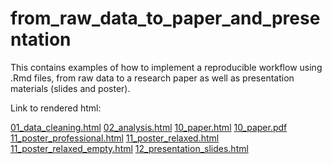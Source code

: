 # from_raw_data_to_paper_and_presentation
This contains examples of how to implement a reproducible workflow using .Rmd files, from raw data to a research paper as well as presentation materials (slides and poster).


Link to rendered html:

[01_data_cleaning.html](https://evamaerey.github.io/from_raw_data_to_paper_and_presentation/01_data_cleaning.html)
[02_analysis.html](https://evamaerey.github.io/from_raw_data_to_paper_and_presentation/02_analysis.html)
[10_paper.html](https://evamaerey.github.io/from_raw_data_to_paper_and_presentation/10_paper.html)
[10_paper.pdf](https://evamaerey.github.io/from_raw_data_to_paper_and_presentation/10_paper.pdf)
[11_poster_professional.html](https://evamaerey.github.io/from_raw_data_to_paper_and_presentation/11_poster_professional.html)
[11_poster_relaxed.html](https://evamaerey.github.io/from_raw_data_to_paper_and_presentation/11_poster_relaxed.html)
[11_poster_relaxed_empty.html](https://evamaerey.github.io/from_raw_data_to_paper_and_presentation/11_poster_relaxed_empty.html)
[12_presentation_slides.html](https://evamaerey.github.io/from_raw_data_to_paper_and_presentation/12_presentation_slides.html)
